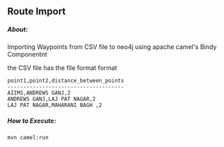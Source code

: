 Route Import
-----------------------------------------

##### About:

Importing Waypoints from CSV file to neo4j using apache camel's Bindy Componentnt

the CSV file has the file format format

	point1,point2,distance_between_points
	-------------------------------------
	AIIMS,ANDREWS GANJ,2
	ANDREWS GANJ,LAJ PAT NAGAR,2
	LAJ PAT NAGAR,MAHARANI BAGH ,2

##### How to Execute:
	mvn camel:run	